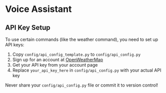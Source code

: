 # Voice Assistant

## API Key Setup

To use certain commands (like the weather command), you need to set up API keys:

1. Copy `config/api_config_template.py` to `config/api_config.py`
2. Sign up for an account at [OpenWeatherMap](https://openweathermap.org/)
3. Get your API key from your account page
4. Replace `your_api_key_here` in `config/api_config.py` with your actual API key

Never share your `config/api_config.py` file or commit it to version control!
